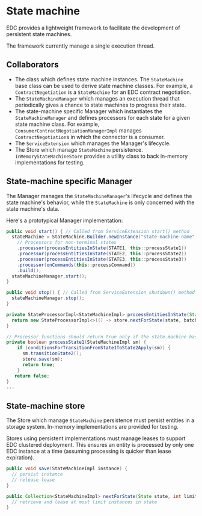 # State machine

EDC provides a lightweight framework to facilitate the development of persistent state machines.

The framework currently manage a single execution thread.

## Collaborators

- The class which defines state machine instances. The `StateMachine` base class can be used to derive state machine classes. For example, a `ContractNegotiation` is a `StateMachine` for an EDC contract negotiation.
- The `StateMachineManager` which manages an execution thread that periodically gives a chance to state machines to progress their state.
- The state-machine specific Manager which instantiates the `StateMachineManager` and defines processors for each state for a given state machine class. For example, `ConsumerContractNegotiationManagerImpl` manages `ContractNegotiation`s in which the connector is a consumer.
- The `ServiceExtension` which manages the Manager's lifecycle.
- The Store which manage `StateMachine` persistence. `InMemoryStateMachineStore` provides a utility class to back in-memory implementations for testing.

## State-machine specific Manager

The Manager manages the `StateMachineManager`'s lifecycle and defines the state machine's behavior, while the `StateMachine` is only concerned with the state machine's data.

Here's a prototypical Manager implementation:

```java
public void start() { // Called from ServiceExtension start() method
  stateMachine = StateMachine.Builder.newInstance("state-machine-name", ...)
    // Processors for non-terminal states
    .processor(processEntitiesInState(STATE1, this::processState1))
    .processor(processEntitiesInState(STATE2, this::processState2))
    .processor(processEntitiesInState(STATE3, this::processState3))
    .processor(onCommands(this::processCommand))
    .build();
  stateMachineManager.start();
}

public void stop() { // Called from ServiceExtension shutdown() method
  stateMachineManager.stop();
}

private StateProcessorImpl<StateMachineImpl> processEntitiesInState(State state, Function<StateMachineImpl, Boolean> function) {
  return new StateProcessorImpl<>(() -> store.nextForState(state, batchSize), function);
}

// Processor functions should return true only if the state machine has been updated
private boolean processState1(StateMachineImpl sm) {
    if (conditionsForTransitionFromState1ToState2Apply(sm)) {
      sm.transitionState2();
      store.save(sm);
      return true;
    }
   return false;
}
...
```

## State-machine store

The Store which manage `StateMachine` persistence must persist entities in a storage system. In-memory implementations are provided for testing.

Stores using persistent implementations must manage leases to support EDC clustered deployment. This ensures an entity is processed by only one EDC instance at a time (assuming processing is quicker than lease expiration).

```java
public void save(StateMachineImpl instance) {
  // persist instance
  // release lease
}

public Collection<StateMachineImpl> nextForState(State state, int limit) {
  // retrieve and lease at most limit instances in state
}
```
